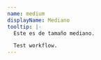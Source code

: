 ```yaml
---
name: medium
displayName: Mediano
tooltip: |-
  Este es de tamaño mediano.

  Test workflow.
---
```


